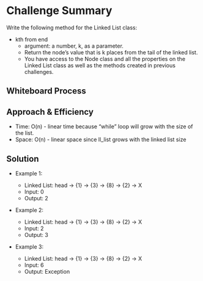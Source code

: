 # Challenge Summary
<!-- Description of the challenge -->
Write the following method for the Linked List class:

- kth from end
    - argument: a number, k, as a parameter.
    - Return the node’s value that is k places from the tail of the linked list.
    - You have access to the Node class and all the properties on the Linked List class as well as the methods created in previous challenges.
## Whiteboard Process
<!-- Embedded whiteboard image -->

## Approach & Efficiency
<!-- What approach did you take? Why? What is the Big O space/time for this approach? -->
- Time: O(n) - linear time because “while” loop will grow with the size of the list.
- Space: O(n) - linear space since ll_list grows with the linked list size
## Solution
<!-- Show how to run your code, and examples of it in action -->
- Example 1:

  - Linked List: head -> {1} -> {3} -> {8} -> {2} -> X
  - Input: 0
  - Output: 2
- Example 2:

  - Linked List: head -> {1} -> {3} -> {8} -> {2} -> X
  - Input: 2
  - Output: 3
- Example 3:

  - Linked List: head -> {1} -> {3} -> {8} -> {2} -> X
  - Input: 6
  - Output: Exception
